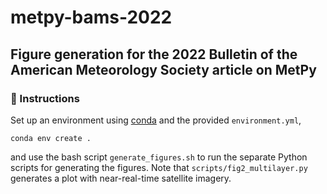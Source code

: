 # metpy-bams-2022

## Figure generation for the 2022 Bulletin of the American Meteorology Society article on MetPy

### :open_book: Instructions

Set up an environment using [conda](https://docs.conda.io/en/latest/miniconda.html) and the provided `environment.yml`,

```shell
conda env create .
```

and use the bash script `generate_figures.sh` to run the separate Python scripts for generating the figures. Note that `scripts/fig2_multilayer.py` generates a plot with near-real-time satellite imagery.

